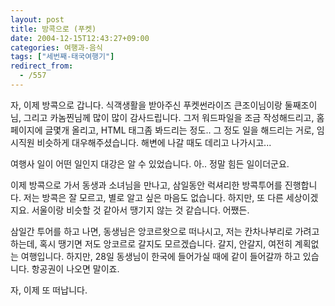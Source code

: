 ```yaml
---
layout: post
title: 방콕으로 (푸켓)
date: 2004-12-15T12:43:27+09:00
categories: 여행과-음식
tags: ["세번째-태국여행기"]
redirect_from:
  - /557
---
```


자, 이제 방콕으로 갑니다. 식객생활을 받아주신 푸켓썬라이즈 큰조이님이랑 둘째조이님, 그리고 카놈찐님께 많이 많이 감사드립니다. 그저 워드파일을 조금 작성해드리고, 홈페이지에 글몇개 올리고, HTML 태그좀 봐드리는 정도.. 그 정도 일을 해드리는 거로, 임시직원 비슷하게 대우해주셨습니다. 해변에 나갈 때도 데리고 나가시고...

여행사 일이 어떤 일인지 대강은 알 수 있었습니다. 아.. 정말 힘든 일이더군요.

이제 방콕으로 가서 동생과 소녀님을 만나고, 삼일동안 럭셔리한 방콕투어를 진행합니다. 저는 방콕은 잘 모르고, 별로 알고 싶은 마음도 없습니다. 하지만, 또 다른 세상이겠지요. 서울이랑 비슷할 것 같아서 땡기지 않는 것 같습니다. 어쨌든.

삼일간 투어를 하고 나면, 동생님은 앙코르왓으로 떠나시고, 저는 칸차나부리로 가려고 하는데, 혹시 땡기면 저도 앙코르로 갈지도 모르겠습니다. 갈지, 안갈지, 여전히 계획없는 여행입니다. 하지만, 28일 동생님이 한국에 들어가실 때에 같이 들어갈까 하고 있습니다. 항공권이 나오면 말이죠.

자, 이제 또 떠납니다.
